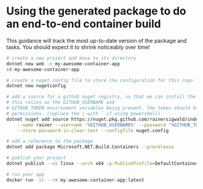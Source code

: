 # Using the generated package to do an end-to-end container build

This guidance will track the most up-to-date version of the package and tasks.
You should expect it to shrink noticeably over time!

```bash
# create a new project and move to its directory
dotnet new web -n my-awesome-container-app
cd my-awesome-container-app

# create a nuget.config file to store the configuration for this repo
dotnet new nugetconfig

# add a source for a github nuget registry, so that we can install the package.
# this relies on the GITHUB_USERNAME and
# GITHUB_TOKEN environment variables being present, the token should have 'read:packages'
# permissions. (replace the \ with ` if using powershell)
dotnet nuget add source https://nuget.pkg.github.com/rainersigwald/index.json \
    --name rainer --username '%GITHUB_USERNAME%' --password '%GITHUB_TOKEN%' \
    --store-password-in-clear-text --configfile nuget.config

# add a reference to the package
dotnet add package Microsoft.NET.Build.Containers --prerelease

# publish your project
dotnet publish --os linux --arch x64 -p:PublishProfile=DefaultContainer

# run your app
docker run -it --rm my-awesome-container-app:latest
```

